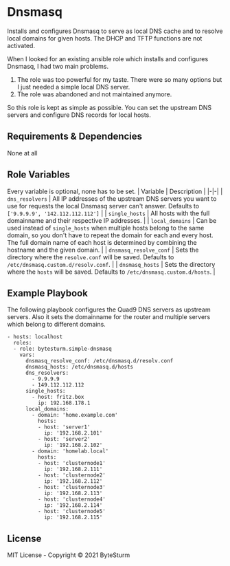Dnsmasq
=========

Installs and configures Dnsmasq to serve as local DNS cache and to resolve local domains for given hosts. The DHCP and TFTP functions are not activated.

When I looked for an existing ansible role which installs and configures Dnsmasq, I had two main problems.
1. The role was too powerful for my taste. There were so many options but I just needed a simple local DNS server.
2. The role was abandoned and not maintained anymore.

So this role is kept as simple as possible. You can set the upstream DNS servers and configure DNS records for local hosts.

Requirements & Dependencies
---------------------------

None at all

Role Variables
--------------

Every variable is optional, none has to be set.
| Variable | Description |
|-|-|
| `dns_resolvers` | All IP addresses of the upstream DNS servers you want to use for requests the local Dnsmasq server can't answer. Defaults to `['9.9.9.9', '142.112.112.112']` |
| `single_hosts` | All hosts with the full domainname and their respective IP addresses. |
| `local_domains` | Can be used instead of `single_hosts` when multiple hosts belong to the same domain, so you don't have to repeat the domain for each and every host. The full domain name of each host is determined by combining the hostname and the given domain. |
| `dnsmasq_resolve_conf` | Sets the directory where the `resolve.conf` will be saved. Defaults to `/etc/dnsmasq.custom.d/resolv.conf`. |
| `dnsmasq_hosts` | Sets the directory where the `hosts` will be saved. Defaults to `/etc/dnsmasq.custom.d/hosts`. |

Example Playbook
----------------

The following playbook configures the Quad9 DNS servers as upstream servers. Also it sets the domainname for the router and multiple servers which belong to different domains.

    - hosts: localhost
      roles:
      - role: bytesturm.simple-dnsmasq
        vars:
          dnsmasq_resolve_conf: /etc/dnsmasq.d/resolv.conf
          dnsmasq_hosts: /etc/dnsmasq.d/hosts
          dns_resolvers:
            - 9.9.9.9
            - 149.112.112.112
          single_hosts:
            - host: fritz.box
              ip: 192.168.178.1
          local_domains:
            - domain: 'home.example.com'
              hosts:
              - host: 'server1'
                ip: '192.168.2.101'
              - host: 'server2'
                ip: '192.168.2.102'
            - domain: 'homelab.local'
              hosts:
              - host: 'clusternode1'
                ip: '192.168.2.111'
              - host: 'clusternode2'
                ip: '192.168.2.112'
              - host: 'clusternode3'
                ip: '192.168.2.113'
              - host: 'clusternode4'
                ip: '192.168.2.114'
              - host: 'clusternode5'
                ip: '192.168.2.115'

License
-------

MIT License - Copyright &copy; 2021 ByteSturm
